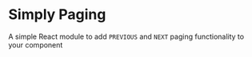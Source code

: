 # Simply Paging

A simple React module to add `PREVIOUS` and `NEXT` paging functionality to your component
